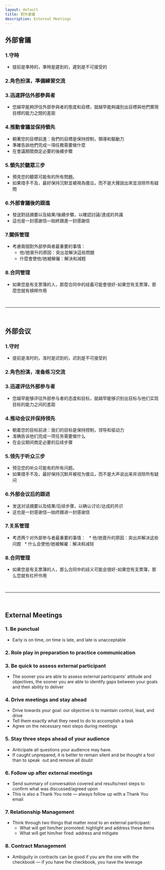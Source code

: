 ```yaml
---
layout: default
title: 對外會議
description: External Meetings
---
```


<a name="zh-tw"></a>

## 外部會議

### 1.守時
* 提前是準時的，準時是遲到的，遲到是不可接受的

### 2.角色扮演，準備練習交流

### 3.迅速評估外部參與者
* 您越早能夠評估外部參與者的態度和目標，就越早能夠識別出目標與他們實現目標的能力之間的差距

### 4.推​​動會議並保持領先
* 朝著您的目標前進：我們的目標是保持控制，領導和驅動力
* 準確告訴他們完成一項任務需要做什麼
* 在會議期間商定必要的後續步驟

### 5.領先於聽眾三步
* 預見您的聽眾可能有的所有問題。
* 如果措手不及，最好保持沉默並被視為傻瓜，而不是大聲說出來並消除所有疑問

### 6.外部會議後的跟進
* 發送對話摘要以及結果/後續步驟，以確認討論/達成的共識
* 這也是一封感謝信—始終跟進一封感謝信

### 7.關係管理
* 考慮兩個對外部參與者最重要的事情：
  * 他/她晉升的原因：突出並解決這些問題
  * 什麼會使他/她被解僱：解決和減輕

### 8.合同管理
* 如果您是有支票簿的人，那麼合同中的歧義可能會很好-如果您有支票簿，那麼您就有槓桿作用

<br>

---

<br>

<a name="zh-cn"></a>

## 外部会议

### 1.守时
* 提前是准时的，准时是迟到的，迟到是不可接受的

### 2.角色扮演，准备练习交流

### 3.迅速评估外部参与者
* 您越早能够评估外部参与者的态度和目标，就越早能够识别出目标与他们实现目标的能力之间的差距

### 4.推​​​​动会议并保持领先
* 朝着您的目标前进：我们的目标是保持控制，领导和驱动力
* 准确告诉他们完成一项任务需要做什么
* 在会议期间商定必要的后续步骤

### 5.领先于听众三步
* 预见您的听众可能有的所有问题。
* 如果措手不及，最好保持沉默并被视为傻瓜，而不是大声说出来并消除所有疑问

### 6.外部会议后的跟进
* 发送对话摘要以及结果/后续步骤，以确认讨论/达成的共识
* 这也是一封感谢信—始终跟进一封感谢信

### 7.关系管理
* 考虑两个对外部参与者最重要的事情：
  * 他/她晋升的原因：突出并解决这些问题
  * 什么会使他/她被解雇：解决和减轻

### 8.合同管理
* 如果您是有支票簿的人，那么合同中的歧义可能会很好-如果您有支票簿，那么您就有杠杆作用

<br>

---

<br>

<a name="en"></a>

## External Meetings

### 1. Be punctual
* Early is on time, on time is late, and late is unacceptable 

### 2. Role play in preparation to practice communication  

### 3. Be quick to assess external participant  
* The sooner you are able to assess external participants’ attitude and objectives, the sooner you are able to identify gaps between your goals and their ability to deliver

### 4. Drive meetings and stay ahead
* Drive towards your goal: our objective is to maintain control, lead, and drive  
* Tell them exactly what they need to do to accomplish a task  
* Agree on the necessary next steps during meetings  

### 5. Stay three steps ahead of your audience
* Anticipate all questions your audience may have.
* If caught unprepared, it is better to remain silent and be thought a fool than to speak  out and remove all doubt  

### 6. Follow up after external meetings
* Send summary of conversation covered and results/next steps to confirm what was discussed/agreed upon  
* This is also a Thank You note — always follow up with a Thank You email  

### 7. Relationship Management 
* Think through two things that matter most to an external participant:
  * What will get him/her promoted: highlight and address these items  
  * What will get him/her fired: address and mitigate  

### 8. Contract Management  
* Ambiguity in contracts can be good if you are the one with the checkbook — if you have the checkbook, you have the leverage
